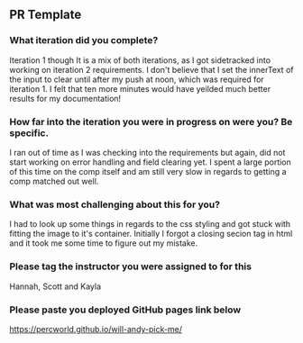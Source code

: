 ## PR Template

### What iteration did you complete?
 Iteration 1 though It is a mix of both iterations, as I got sidetracked into working on iteration 2 requirements. I don't believe that I set the innerText of the input to clear until after my push at noon, which was required for iteration 1.  I felt that ten more minutes would have yeilded much better results for my documentation!
 
### How far into the iteration you were in progress on were you? Be specific.

I ran out of time as I was checking into the requirements but again, did not start working on error handling and field clearing yet.  I spent a large portion of this time on the comp itself and am still very slow in regards to getting a comp matched out well.

### What was most challenging about this for you?

I had to look up some things in regards to the css styling and got stuck with fitting the image to it's container. Initially I forgot a closing secion tag in html and it took me some time to figure out my mistake.

### Please tag the instructor you were assigned to for this

Hannah, Scott and Kayla

### Please paste you deployed GitHub pages link below

https://percworld.github.io/will-andy-pick-me/
